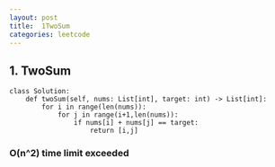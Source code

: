 ```yaml
---
layout: post
title:  1TwoSum
categories: leetcode
---
```


## 1. TwoSum
```
class Solution:
    def twoSum(self, nums: List[int], target: int) -> List[int]:
        for i in range(len(nums)):
            for j in range(i+1,len(nums)):
                if nums[i] + nums[j] == target:
                    return [i,j]
```
### O(n^2) time limit exceeded